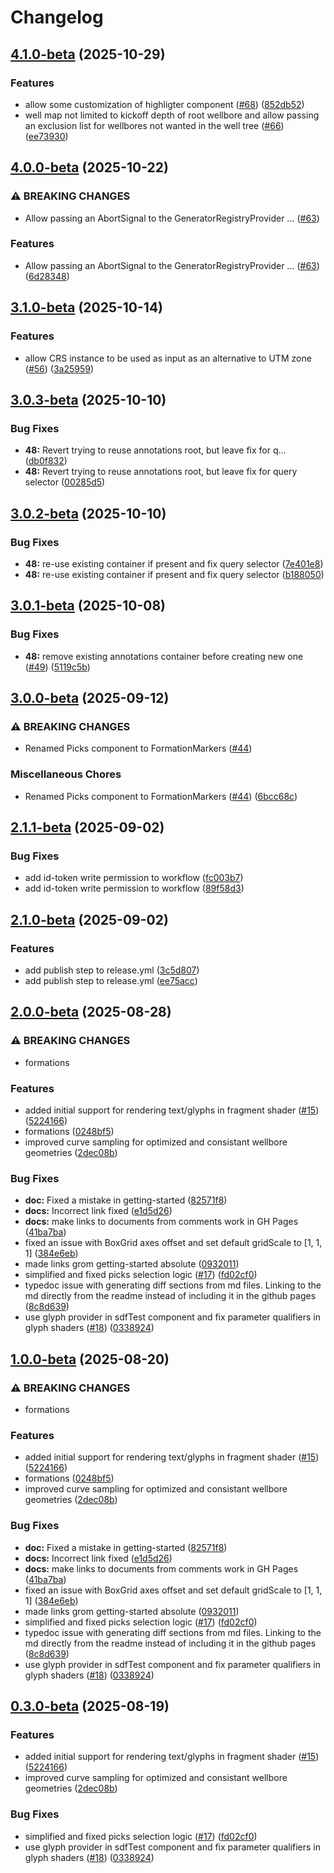 # Changelog

## [4.1.0-beta](https://github.com/equinor/videx-3d/compare/v4.0.0-beta...v4.1.0-beta) (2025-10-29)


### Features

* allow some customization of highligter component ([#68](https://github.com/equinor/videx-3d/issues/68)) ([852db52](https://github.com/equinor/videx-3d/commit/852db52eb092c1d13e59a72af898eb8d0a200c28))
* well map not limited to kickoff depth of root wellbore and allow passing an exclusion list for wellbores not wanted in the well tree ([#66](https://github.com/equinor/videx-3d/issues/66)) ([ee73930](https://github.com/equinor/videx-3d/commit/ee7393091667c890c6c537a689186d855cd2f2e8))

## [4.0.0-beta](https://github.com/equinor/videx-3d/compare/v3.1.0-beta...v4.0.0-beta) (2025-10-22)


### ⚠ BREAKING CHANGES

* Allow passing an AbortSignal to the GeneratorRegistryProvider … ([#63](https://github.com/equinor/videx-3d/issues/63))

### Features

* Allow passing an AbortSignal to the GeneratorRegistryProvider … ([#63](https://github.com/equinor/videx-3d/issues/63)) ([6d28348](https://github.com/equinor/videx-3d/commit/6d28348ebde087d7eb649345404cae3b5f502f45))

## [3.1.0-beta](https://github.com/equinor/videx-3d/compare/v3.0.3-beta...v3.1.0-beta) (2025-10-14)


### Features

* allow CRS instance to be used as input as an alternative to UTM zone ([#56](https://github.com/equinor/videx-3d/issues/56)) ([3a25959](https://github.com/equinor/videx-3d/commit/3a259593639890d234ebda94f14511f7da9450bf))

## [3.0.3-beta](https://github.com/equinor/videx-3d/compare/v3.0.2-beta...v3.0.3-beta) (2025-10-10)


### Bug Fixes

* **48:** Revert trying to reuse annotations root, but leave fix for q… ([db0f832](https://github.com/equinor/videx-3d/commit/db0f83220b095f1b1f56758d77e2c397b9e4443a))
* **48:** Revert trying to reuse annotations root, but leave fix for query selector ([00285d5](https://github.com/equinor/videx-3d/commit/00285d558fe81c86e0f67d2a91b6d595e857dd2e))

## [3.0.2-beta](https://github.com/equinor/videx-3d/compare/v3.0.1-beta...v3.0.2-beta) (2025-10-10)


### Bug Fixes

* **48:** re-use existing container if present and fix query selector ([7e401e8](https://github.com/equinor/videx-3d/commit/7e401e8416b06636a947c84cbf2e2c2a8091b4e2))
* **48:** re-use existing container if present and fix query selector ([b188050](https://github.com/equinor/videx-3d/commit/b188050cb2bb932bb06c936601fe61c025b002ef))

## [3.0.1-beta](https://github.com/equinor/videx-3d/compare/v3.0.0-beta...v3.0.1-beta) (2025-10-08)


### Bug Fixes

* **48:** remove existing  annotations container before creating new one ([#49](https://github.com/equinor/videx-3d/issues/49)) ([5119c5b](https://github.com/equinor/videx-3d/commit/5119c5b02ad663f0b1393e75112945bed097f279))

## [3.0.0-beta](https://github.com/equinor/videx-3d/compare/v2.1.1-beta...v3.0.0-beta) (2025-09-12)


### ⚠ BREAKING CHANGES

* Renamed Picks component to FormationMarkers ([#44](https://github.com/equinor/videx-3d/issues/44))

### Miscellaneous Chores

* Renamed Picks component to FormationMarkers ([#44](https://github.com/equinor/videx-3d/issues/44)) ([6bcc68c](https://github.com/equinor/videx-3d/commit/6bcc68c4f5e2472b303ba97e3650d02560349d81))

## [2.1.1-beta](https://github.com/equinor/videx-3d/compare/v2.1.0-beta...v2.1.1-beta) (2025-09-02)


### Bug Fixes

* add id-token write permission to workflow ([fc003b7](https://github.com/equinor/videx-3d/commit/fc003b76431fca5e3d99a4248dd70f3f191f980b))
* add id-token write permission to workflow ([89f58d3](https://github.com/equinor/videx-3d/commit/89f58d342fcfc1f153ea240ab2f343662a714d7f))

## [2.1.0-beta](https://github.com/equinor/videx-3d/compare/v2.0.0-beta...v2.1.0-beta) (2025-09-02)


### Features

* add publish step to release.yml ([3c5d807](https://github.com/equinor/videx-3d/commit/3c5d8071c798d26df7e3656f132933df2d3cad48))
* add publish step to release.yml ([ee75acc](https://github.com/equinor/videx-3d/commit/ee75acc460dc545413c3a908d6e5d93738ddc8ca))

## [2.0.0-beta](https://github.com/equinor/videx-3d/compare/v1.0.0-beta...v2.0.0-beta) (2025-08-28)


### ⚠ BREAKING CHANGES

* formations

### Features

* added initial support for rendering text/glyphs in fragment shader ([#15](https://github.com/equinor/videx-3d/issues/15)) ([5224166](https://github.com/equinor/videx-3d/commit/5224166d9eccc3d176d19ab85783e16acf5a6556))
* formations ([0248bf5](https://github.com/equinor/videx-3d/commit/0248bf52ad5cceb4475caf79ac45b8be19a712f4))
* improved curve sampling for optimized and consistant wellbore geometries ([2dec08b](https://github.com/equinor/videx-3d/commit/2dec08be024f89c80d01782c6ad8bbf50a51c593))


### Bug Fixes

* **doc:** Fixed a mistake in getting-started ([82571f8](https://github.com/equinor/videx-3d/commit/82571f8af887a6fedae953810af4bbf6231f5d98))
* **docs:** Incorrect link fixed ([e1d5d26](https://github.com/equinor/videx-3d/commit/e1d5d26384efde3eb39c1d635601b41870e1dfbc))
* **docs:** make links to documents from comments work in GH Pages ([41ba7ba](https://github.com/equinor/videx-3d/commit/41ba7ba8fd251193cb8fc40e5c05b2a5b99ca14d))
* fixed an issue with BoxGrid axes offset and set default gridScale to [1, 1, 1] ([384e6eb](https://github.com/equinor/videx-3d/commit/384e6ebbe88df5af4d430b5c985a10e7af8222c5))
* made links grom getting-started absolute ([0932011](https://github.com/equinor/videx-3d/commit/093201118edaeeda6029c9e9352e735a9dff88f3))
* simplified and fixed picks selection logic ([#17](https://github.com/equinor/videx-3d/issues/17)) ([fd02cf0](https://github.com/equinor/videx-3d/commit/fd02cf085136b09a0b2121c3ac3cf39cb80f429a))
* typedoc issue with generating diff sections from md files. Linking to the md directly from the readme instead of including it in the github pages ([8c8d639](https://github.com/equinor/videx-3d/commit/8c8d639111caedf1e58d8b42b966cd1e5e83baab))
* use glyph provider in sdfTest component and fix parameter qualifiers in glyph shaders ([#18](https://github.com/equinor/videx-3d/issues/18)) ([0338924](https://github.com/equinor/videx-3d/commit/0338924ef53c4ee93589ca94375ef7f6ca823b83))

## [1.0.0-beta](https://github.com/equinor/videx-3d/compare/v0.3.0-beta...v1.0.0-beta) (2025-08-20)


### ⚠ BREAKING CHANGES

* formations

### Features

* added initial support for rendering text/glyphs in fragment shader ([#15](https://github.com/equinor/videx-3d/issues/15)) ([5224166](https://github.com/equinor/videx-3d/commit/5224166d9eccc3d176d19ab85783e16acf5a6556))
* formations ([0248bf5](https://github.com/equinor/videx-3d/commit/0248bf52ad5cceb4475caf79ac45b8be19a712f4))
* improved curve sampling for optimized and consistant wellbore geometries ([2dec08b](https://github.com/equinor/videx-3d/commit/2dec08be024f89c80d01782c6ad8bbf50a51c593))


### Bug Fixes

* **doc:** Fixed a mistake in getting-started ([82571f8](https://github.com/equinor/videx-3d/commit/82571f8af887a6fedae953810af4bbf6231f5d98))
* **docs:** Incorrect link fixed ([e1d5d26](https://github.com/equinor/videx-3d/commit/e1d5d26384efde3eb39c1d635601b41870e1dfbc))
* **docs:** make links to documents from comments work in GH Pages ([41ba7ba](https://github.com/equinor/videx-3d/commit/41ba7ba8fd251193cb8fc40e5c05b2a5b99ca14d))
* fixed an issue with BoxGrid axes offset and set default gridScale to [1, 1, 1] ([384e6eb](https://github.com/equinor/videx-3d/commit/384e6ebbe88df5af4d430b5c985a10e7af8222c5))
* made links grom getting-started absolute ([0932011](https://github.com/equinor/videx-3d/commit/093201118edaeeda6029c9e9352e735a9dff88f3))
* simplified and fixed picks selection logic ([#17](https://github.com/equinor/videx-3d/issues/17)) ([fd02cf0](https://github.com/equinor/videx-3d/commit/fd02cf085136b09a0b2121c3ac3cf39cb80f429a))
* typedoc issue with generating diff sections from md files. Linking to the md directly from the readme instead of including it in the github pages ([8c8d639](https://github.com/equinor/videx-3d/commit/8c8d639111caedf1e58d8b42b966cd1e5e83baab))
* use glyph provider in sdfTest component and fix parameter qualifiers in glyph shaders ([#18](https://github.com/equinor/videx-3d/issues/18)) ([0338924](https://github.com/equinor/videx-3d/commit/0338924ef53c4ee93589ca94375ef7f6ca823b83))

## [0.3.0-beta](https://github.com/equinor/videx-3d/compare/0.2.0-beta...v0.3.0-beta) (2025-08-19)


### Features

* added initial support for rendering text/glyphs in fragment shader ([#15](https://github.com/equinor/videx-3d/issues/15)) ([5224166](https://github.com/equinor/videx-3d/commit/5224166d9eccc3d176d19ab85783e16acf5a6556))
* improved curve sampling for optimized and consistant wellbore geometries ([2dec08b](https://github.com/equinor/videx-3d/commit/2dec08be024f89c80d01782c6ad8bbf50a51c593))


### Bug Fixes

* simplified and fixed picks selection logic ([#17](https://github.com/equinor/videx-3d/issues/17)) ([fd02cf0](https://github.com/equinor/videx-3d/commit/fd02cf085136b09a0b2121c3ac3cf39cb80f429a))
* use glyph provider in sdfTest component and fix parameter qualifiers in glyph shaders ([#18](https://github.com/equinor/videx-3d/issues/18)) ([0338924](https://github.com/equinor/videx-3d/commit/0338924ef53c4ee93589ca94375ef7f6ca823b83))
